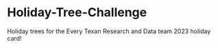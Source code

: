 # Holiday-Tree-Challenge
Holiday trees for the Every Texan Research and Data team 2023 holiday card!
